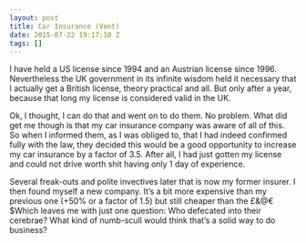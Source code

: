 ```yaml
---
layout: post
title: Car Insurance (Vent)
date: 2015-07-22 19:17:10 Z
tags: []
---
```

I have held a US license since 1994 and an Austrian license since 1996. Nevertheless the UK government in its infinite wisdom held it necessary that I actually get a British license, theory practical and all. But only after a year, because that long my license is considered valid in the UK.

Ok, I thought, I can do that and went on to do them. No problem. What did get me though is that my car insurance company was aware of all of this. So when I informed them, as I was obliged to, that I had indeed confirmed fully with the law, they decided this would be a good opportunity to increase my car insurance by a factor of 3.5. After all, I had just gotten my license and could not drive worth shit having only 1 day of experience.

Several freak-outs and polite invectives later that is now my former insurer. I then found myself a new company. It’s a bit more expensive than my previous one (+50% or a factor of 1.5) but still cheaper than the £&@€$Which leaves me with just one question: Who defecated into their cerebrae? What kind of numb-scull would think that’s a solid way to do business?
